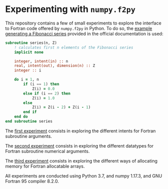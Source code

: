 # Experimenting with `numpy.f2py`

This repository contains a few of small experiments to explore the interface to Fortran code offered by `numpy.f2py` in Python. To do so, the [example generating a Fibonacci series](https://docs.scipy.org/doc/numpy/f2py/getting-started.html) provided in the official documentation is used:

```fortran
subroutine series(n, Z)
    ! calculates first n elements of the Fibonacci series
    implicit none

    integer, intent(in) :: n
    real, intent(out), dimension(n) :: Z
    integer :: i

    do i = 1, n
        if (i == 1) then
            Z(i) = 0.0
        else if (i == 2) then
            Z(i) = 1.0
        else
            Z(i) = Z(i - 2) + Z(i - 1)
        end if
    end do
end subroutine series
```

The [first experiment](./fib_intent) consists in exploring the different intents for Fortran subroutine arguments.

The [second experiment](./fib_datatype) consists in exploring the different datatypes for Fortran subroutine numerical arguments.

The [third experiment](./fib_alloc) consists in exploring the different ways of allocating memory for Fortran allocatable arrays.

All experiments are conducted using Python 3.7, and numpy 1.17.3, and GNU Fortran 95 compiler 8.2.0.
